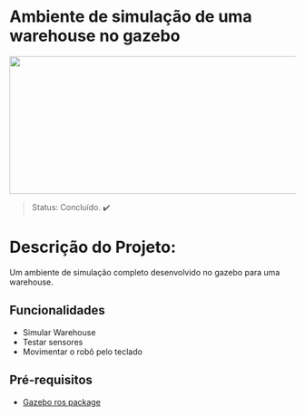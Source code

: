 # Ambiente de simulação de uma warehouse no gazebo

<p align="middle">
<img src="https://github.com/JorgeLZ13/Warehouse_Gazebo/blob/main/Logo%20simulador%20do%20rob%C3%B4.png"  height="243" width="541"/>
</p>


>Status: Concluído. ✔️


# Descrição do Projeto:

Um ambiente de simulação completo desenvolvido no gazebo para uma warehouse.

## Funcionalidades

- Simular Warehouse
- Testar sensores
- Movimentar o robô pelo teclado

## Pré-requisitos

- [Gazebo ros package](http://gazebosim.org/tutorials?tut=ros_installing&cat=connect_ros)
